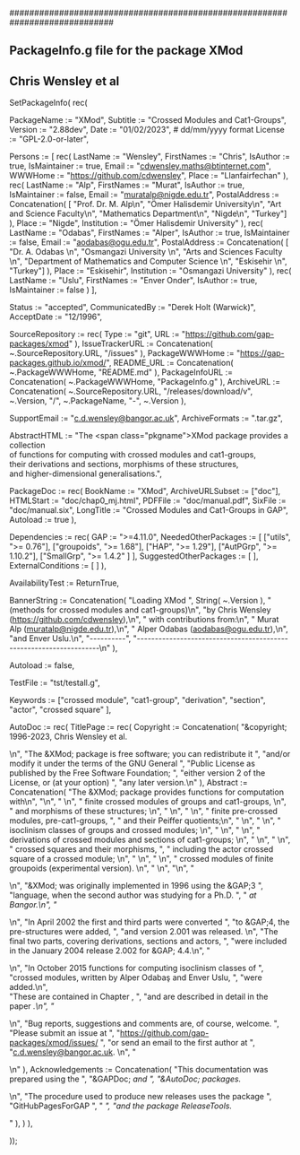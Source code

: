 #############################################################################
##
##  PackageInfo.g  file for the package XMod 
##  Chris Wensley et al 

SetPackageInfo( rec( 

PackageName := "XMod",
Subtitle := "Crossed Modules and Cat1-Groups",
Version := "2.88dev",
Date := "01/02/2023", # dd/mm/yyyy format
License := "GPL-2.0-or-later",

Persons := [
  rec(
    LastName      := "Wensley",
    FirstNames    := "Chris",
    IsAuthor      := true,
    IsMaintainer  := true,
    Email         := "cdwensley.maths@btinternet.com",
    WWWHome       := "https://github.com/cdwensley",
    Place         := "Llanfairfechan"
  ),
  rec(
    LastName      := "Alp",
    FirstNames    := "Murat",
    IsAuthor      := true,
    IsMaintainer  := false,
    Email         := "muratalp@nigde.edu.tr",
    PostalAddress := Concatenation( [ 
                       "Prof. Dr. M. Alp\n",
                       "Ömer Halisdemir University\n",
                       "Art and Science Faculty\n",
                       "Mathematics Department\n",
                       "Nigde\n",
                       "Turkey"] ),
    Place         := "Nigde",
    Institution   := "Ömer Halisdemir University"
  ),
    rec(
    LastName      := "Odabas",
    FirstNames    := "Alper",
    IsAuthor      := true,
    IsMaintainer  := false,
    Email         := "aodabas@ogu.edu.tr",
    PostalAddress := Concatenation( [ 
                       "Dr. A. Odabas \n",
                       "Osmangazi University \n",
                       "Arts and Sciences Faculty \n",
                       "Department of Mathematics and Computer Science \n",
                       "Eskisehir \n",
                       "Turkey"] ),
    Place         := "Eskisehir",
    Institution   := "Osmangazi University"
  ),
    rec(
    LastName      := "Uslu",
    FirstNames    := "Enver Onder",
    IsAuthor      := true,
    IsMaintainer  := false
  )
],

Status := "accepted",
CommunicatedBy := "Derek Holt (Warwick)",
AcceptDate := "12/1996",

SourceRepository := rec( 
    Type             := "git", 
    URL              := "https://github.com/gap-packages/xmod" ),
    IssueTrackerURL  := Concatenation( ~.SourceRepository.URL, "/issues" ),
    PackageWWWHome   := "https://gap-packages.github.io/xmod/",
    README_URL       := Concatenation( ~.PackageWWWHome, "README.md" ),
    PackageInfoURL   := Concatenation( ~.PackageWWWHome, "PackageInfo.g" ),
    ArchiveURL       := Concatenation( ~.SourceRepository.URL, 
                                       "/releases/download/v", ~.Version, 
                                       "/", ~.PackageName, "-", ~.Version ), 

SupportEmail := "c.d.wensley@bangor.ac.uk",
ArchiveFormats  := ".tar.gz",

AbstractHTML :=
 "The <span class=\"pkgname\">XMod</span> package provides a collection \
  of functions for computing with crossed modules and cat1-groups, \
their derivations and sections, morphisms of these structures, \
and higher-dimensional generalisations.",

PackageDoc := rec(
  BookName  := "XMod",
  ArchiveURLSubset := ["doc"],
  HTMLStart := "doc/chap0_mj.html",
  PDFFile   := "doc/manual.pdf",
  SixFile   := "doc/manual.six",
  LongTitle := "Crossed Modules and Cat1-Groups in GAP",
  Autoload  := true
),

Dependencies := rec(
  GAP := ">=4.11.0",
  NeededOtherPackages := [ ["utils", ">= 0.76"], 
                           ["groupoids", ">= 1.68"], 
                           ["HAP", ">= 1.29"],
                           ["AutPGrp", ">= 1.10.2"], 
                           ["SmallGrp", ">= 1.4.2" ] ], 
  SuggestedOtherPackages := [ ],
  ExternalConditions := [ ]
),

AvailabilityTest := ReturnTrue,

BannerString := Concatenation( 
  "Loading XMod ", String( ~.Version ), 
  " (methods for crossed modules and cat1-groups)\n",
  "by Chris Wensley (https://github.com/cdwensley),\n", 
  " with contributions from:\n", 
  "    Murat Alp (muratalp@nigde.edu.tr),\n", 
  "    Alper Odabas (aodabas@ogu.edu.tr),\n", 
  "and Enver Uslu.\n", 
  "----------",
  "-------------------------------------------------------------------\n" ), 

Autoload := false, 

TestFile := "tst/testall.g",

Keywords := ["crossed module", "cat1-group", "derivation", "section", 
             "actor", "crossed square" ], 

AutoDoc := rec(
    TitlePage := rec(
        Copyright := Concatenation(
            "&copyright; 1996-2023, Chris Wensley et al. <P/>\n", 
            "The &XMod; package is free software; you can redistribute it ", 
            "and/or modify it under the terms of the GNU General ", 
            "Public License as published by the Free Software Foundation; ", 
            "either version 2 of the License, or (at your option) ", 
            "any later version.\n"
            ),
        Abstract := Concatenation( 
            "The &XMod; package provides functions for computation with\n",
            "<List>\n", 
            "  <Item>\n", 
            "  finite crossed modules of groups and cat1-groups, \n", 
            "  and morphisms of these structures; \n", 
            "  </Item>\n", 
            "  <Item>\n", 
            "  finite pre-crossed modules, pre-cat1-groups, ", 
            "  and their Peiffer quotients;\n", 
            "  </Item>\n", 
            "  <Item>\n", 
            "  isoclinism classes of groups and crossed modules; \n", 
            "  </Item>\n", 
            "  <Item>\n", 
            "  derivations of crossed modules and sections of cat1-groups; \n", 
            "  </Item>\n", 
            "  <Item>\n", 
            "  crossed squares and their morphisms, ", 
            "  including the actor crossed square of a crossed module; \n", 
            "  </Item>\n", 
            "  <Item>\n", 
            "  crossed modules of finite groupoids (experimental version). \n", 
            "  </Item>\n", 
            "</List>\n", 
            "<P/>\n", 
            "&XMod; was originally implemented in 1996 using the &GAP;3 ", 
            "language, when the second author was studying for a Ph.D. ", 
            "<Cite Key='A1'/> at Bangor.\n", 
            "<P/>\n", 
            "In April 2002 the first and third parts were converted ", 
            "to &GAP;4, the pre-structures were added, ", 
            "and version 2.001 was released. \n", 
            "The final two parts, covering derivations, sections and actors, ", 
            "were included in the January 2004 release 2.002 for &GAP; 4.4.\n", 
            "<P/>\n", 
            "In October 2015 functions for computing isoclinism classes of ", 
            "crossed modules, written by Alper Odaba&#x15f; and Enver Uslu, ", 
            "were added.\n",  
            "These are contained in Chapter <Ref Chap='chap-isclnc' />, ", 
            "and are described in detail in the paper <Cite Key='IOU1' />.\n", 
            "<P/>\n", 
            "Bug reports, suggestions and comments are, of course, welcome. ", 
            "Please submit an issue at ", 
            "<URL>https://github.com/gap-packages/xmod/issues/</URL> ", 
            "or send an email to the first author at ", 
            "<Email>c.d.wensley@bangor.ac.uk</Email>. \n", 
            "<P/>\n"
            ), 
        Acknowledgements := Concatenation( 
            "This documentation was prepared using the ", 
            "&GAPDoc; <Cite Key='GAPDoc'/> and ", 
            "&AutoDoc; <Cite Key='AutoDoc'/> packages.<P/>\n", 
            "The procedure used to produce new releases uses the package ", 
            "<Package>GitHubPagesForGAP</Package> ", 
            "<Cite Key='GitHubPagesForGAP' /> ", 
            "and the package <Package>ReleaseTools</Package>.<P/>" 
            ),
    ) 
),

));
